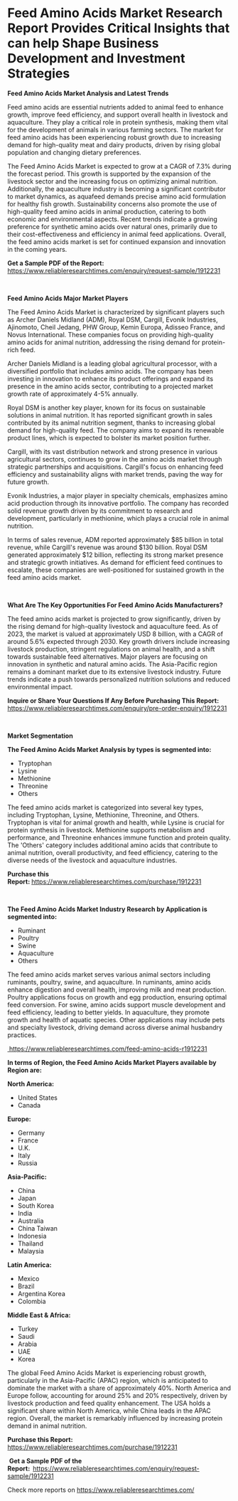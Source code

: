 <p><h1>Feed Amino Acids Market Research Report Provides Critical Insights that can help Shape Business Development and Investment Strategies</h1></p><p><strong>Feed Amino Acids Market Analysis and Latest Trends</strong></p>
<p><p>Feed amino acids are essential nutrients added to animal feed to enhance growth, improve feed efficiency, and support overall health in livestock and aquaculture. They play a critical role in protein synthesis, making them vital for the development of animals in various farming sectors. The market for feed amino acids has been experiencing robust growth due to increasing demand for high-quality meat and dairy products, driven by rising global population and changing dietary preferences.</p><p>The Feed Amino Acids Market is expected to grow at a CAGR of 7.3% during the forecast period. This growth is supported by the expansion of the livestock sector and the increasing focus on optimizing animal nutrition. Additionally, the aquaculture industry is becoming a significant contributor to market dynamics, as aquafeed demands precise amino acid formulation for healthy fish growth. Sustainability concerns also promote the use of high-quality feed amino acids in animal production, catering to both economic and environmental aspects. Recent trends indicate a growing preference for synthetic amino acids over natural ones, primarily due to their cost-effectiveness and efficiency in animal feed applications. Overall, the feed amino acids market is set for continued expansion and innovation in the coming years.</p></p>
<p><strong>Get a Sample PDF of the Report:&nbsp;</strong> <a href="https://www.reliableresearchtimes.com/enquiry/request-sample/1912231?utm_campaign=2999&utm_medium=2&utm_source=Github&utm_content=ia&utm_term=31032025&utm_id=feed-amino-acids">https://www.reliableresearchtimes.com/enquiry/request-sample/1912231</a></p>
<p>&nbsp;</p>
<p><strong>Feed Amino Acids Major Market Players</strong></p>
<p><p>The Feed Amino Acids Market is characterized by significant players such as Archer Daniels Midland (ADM), Royal DSM, Cargill, Evonik Industries, Ajinomoto, Cheil Jedang, PHW Group, Kemin Europa, Adisseo France, and Novus International. These companies focus on providing high-quality amino acids for animal nutrition, addressing the rising demand for protein-rich feed.</p><p>Archer Daniels Midland is a leading global agricultural processor, with a diversified portfolio that includes amino acids. The company has been investing in innovation to enhance its product offerings and expand its presence in the amino acids sector, contributing to a projected market growth rate of approximately 4-5% annually.</p><p>Royal DSM is another key player, known for its focus on sustainable solutions in animal nutrition. It has reported significant growth in sales contributed by its animal nutrition segment, thanks to increasing global demand for high-quality feed. The company aims to expand its renewable product lines, which is expected to bolster its market position further.</p><p>Cargill, with its vast distribution network and strong presence in various agricultural sectors, continues to grow in the amino acids market through strategic partnerships and acquisitions. Cargill's focus on enhancing feed efficiency and sustainability aligns with market trends, paving the way for future growth.</p><p>Evonik Industries, a major player in specialty chemicals, emphasizes amino acid production through its innovative portfolio. The company has recorded solid revenue growth driven by its commitment to research and development, particularly in methionine, which plays a crucial role in animal nutrition.</p><p>In terms of sales revenue, ADM reported approximately $85 billion in total revenue, while Cargill's revenue was around $130 billion. Royal DSM generated approximately $12 billion, reflecting its strong market presence and strategic growth initiatives. As demand for efficient feed continues to escalate, these companies are well-positioned for sustained growth in the feed amino acids market.</p></p>
<p>&nbsp;</p>
<p><strong>What Are The Key Opportunities For Feed Amino Acids Manufacturers?</strong></p>
<p><p>The feed amino acids market is projected to grow significantly, driven by the rising demand for high-quality livestock and aquaculture feed. As of 2023, the market is valued at approximately USD 8 billion, with a CAGR of around 5.6% expected through 2030. Key growth drivers include increasing livestock production, stringent regulations on animal health, and a shift towards sustainable feed alternatives. Major players are focusing on innovation in synthetic and natural amino acids. The Asia-Pacific region remains a dominant market due to its extensive livestock industry. Future trends indicate a push towards personalized nutrition solutions and reduced environmental impact.</p></p>
<p><strong>Inquire or Share Your Questions If Any Before Purchasing This Report:</strong> <a href="https://www.reliableresearchtimes.com/enquiry/pre-order-enquiry/1912231?utm_campaign=2999&utm_medium=2&utm_source=Github&utm_content=ia&utm_term=31032025&utm_id=feed-amino-acids">https://www.reliableresearchtimes.com/enquiry/pre-order-enquiry/1912231</a></p>
<p>&nbsp;</p>
<p><strong>Market Segmentation</strong></p>
<p><strong>The Feed Amino Acids Market Analysis by types is segmented into:</strong></p>
<p><ul><li>Tryptophan</li><li>Lysine</li><li>Methionine</li><li>Threonine</li><li>Others</li></ul></p>
<p><p>The feed amino acids market is categorized into several key types, including Tryptophan, Lysine, Methionine, Threonine, and Others. Tryptophan is vital for animal growth and health, while Lysine is crucial for protein synthesis in livestock. Methionine supports metabolism and performance, and Threonine enhances immune function and protein quality. The 'Others' category includes additional amino acids that contribute to animal nutrition, overall productivity, and feed efficiency, catering to the diverse needs of the livestock and aquaculture industries.</p></p>
<p><strong>Purchase this Report:&nbsp;</strong><a href="https://www.reliableresearchtimes.com/purchase/1912231?utm_campaign=2999&utm_medium=2&utm_source=Github&utm_content=ia&utm_term=31032025&utm_id=feed-amino-acids">https://www.reliableresearchtimes.com/purchase/1912231</a></p>
<p>&nbsp;</p>
<p><strong>The Feed Amino Acids Market Industry Research by Application is segmented into:</strong></p>
<p><ul><li>Ruminant</li><li>Poultry</li><li>Swine</li><li>Aquaculture</li><li>Others</li></ul></p>
<p><p>The feed amino acids market serves various animal sectors including ruminants, poultry, swine, and aquaculture. In ruminants, amino acids enhance digestion and overall health, improving milk and meat production. Poultry applications focus on growth and egg production, ensuring optimal feed conversion. For swine, amino acids support muscle development and feed efficiency, leading to better yields. In aquaculture, they promote growth and health of aquatic species. Other applications may include pets and specialty livestock, driving demand across diverse animal husbandry practices.</p></p>
<p><a href="https://www.reliableresearchtimes.com/feed-amino-acids-r1912231?utm_campaign=2999&utm_medium=2&utm_source=Github&utm_content=ia&utm_term=31032025&utm_id=feed-amino-acids">&nbsp;https://www.reliableresearchtimes.com/feed-amino-acids-r1912231</a></p>
<p><strong>In terms of Region, the Feed Amino Acids Market Players available by Region are:</strong></p>
<p>
    <p> <strong> North America: </strong>
        <ul>
            <li>United States</li>
            <li>Canada</li>
        </ul>
        </p> 
    <p> <strong> Europe: </strong>
        <ul>
            <li>Germany</li>
            <li>France</li>
            <li>U.K.</li>
            <li>Italy</li>
            <li>Russia</li>
        </ul>
        </p> 
    <p> <strong> Asia-Pacific: </strong>
        <ul>
            <li>China</li>
            <li>Japan</li>
            <li>South Korea</li>
            <li>India</li>
            <li>Australia</li>
            <li>China Taiwan</li>
            <li>Indonesia</li>
            <li>Thailand</li>
            <li>Malaysia</li>
        </ul>
        </p> 
    <p> <strong> Latin America: </strong>
        <ul>
            <li>Mexico</li>
            <li>Brazil</li>
            <li>Argentina Korea</li>
            <li>Colombia</li>
        </ul>
        </p> 
    <p> <strong> Middle East & Africa: </strong>
        <ul>
            <li>Turkey</li>
            <li>Saudi</li>
            <li>Arabia</li>
            <li>UAE</li>
            <li>Korea</li>
        </ul>
    </p>
    </p>
<p><p>The global Feed Amino Acids Market is experiencing robust growth, particularly in the Asia-Pacific (APAC) region, which is anticipated to dominate the market with a share of approximately 40%. North America and Europe follow, accounting for around 25% and 20% respectively, driven by livestock production and feed quality enhancement. The USA holds a significant share within North America, while China leads in the APAC region. Overall, the market is remarkably influenced by increasing protein demand in animal nutrition.</p></p>
<p><strong>Purchase this Report: </strong><a href="https://www.reliableresearchtimes.com/purchase/1912231?utm_campaign=2999&utm_medium=2&utm_source=Github&utm_content=ia&utm_term=31032025&utm_id=feed-amino-acids">https://www.reliableresearchtimes.com/purchase/1912231</a></p>
<p>&nbsp;<strong>Get a Sample PDF of the Report:&nbsp;&nbsp;</strong><a href="https://www.reliableresearchtimes.com/enquiry/request-sample/1912231?utm_campaign=2999&utm_medium=2&utm_source=Github&utm_content=ia&utm_term=31032025&utm_id=feed-amino-acids">https://www.reliableresearchtimes.com/enquiry/request-sample/1912231</a></p>
<p><strong></strong></p>
<p>Check more reports on <a href="https://www.reliableresearchtimes.com/?utm_campaign=2999&utm_medium=2&utm_source=Github&utm_content=ia&utm_term=31032025&utm_id=feed-amino-acids">https://www.reliableresearchtimes.com/</a></p>